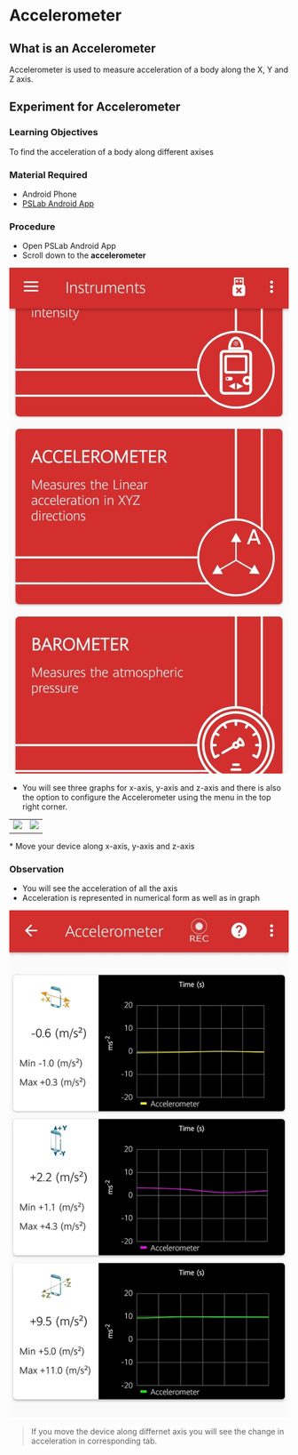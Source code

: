 # Accelerometer


## What is an Accelerometer
Accelerometer is used to measure acceleration of a body along the X, Y and Z axis.

## Experiment for Accelerometer

### Learning Objectives
To find the acceleration of a body along different axises 
### Material Required
* Android Phone
* [PSLab Android App](https://play.google.com/store/apps/details?id=io.pslab&hl=en_US)

### Procedure
* Open PSLab Android App
* Scroll down to the **accelerometer**

![Screenshot](../images/img_accelorometer_1.jpg)

* You will see three graphs for x-axis, y-axis and z-axis and there is also the option to configure the Accelerometer using the menu in the top right corner.
<table>
  <tr>
    <td><img src="/images/img_accelorometer_3.jpg"></td>
    <td><img src="/images/img_accelorometer_4.jpg"></td>
  </tr>
</table>
* Move your device along x-axis, y-axis and z-axis

### Observation

* You will see the acceleration of all the axis
* Acceleration is represented in numerical form as well as in graph

![Screenshot](../images/img_accelorometer_2.jpg)


> If you move the device along differnet axis you will see the change in acceleration in corresponding tab.
